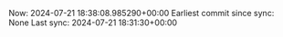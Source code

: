 Now: 2024-07-21 18:38:08.985290+00:00 Earliest commit since sync: None Last sync: 2024-07-21 18:31:30+00:00
